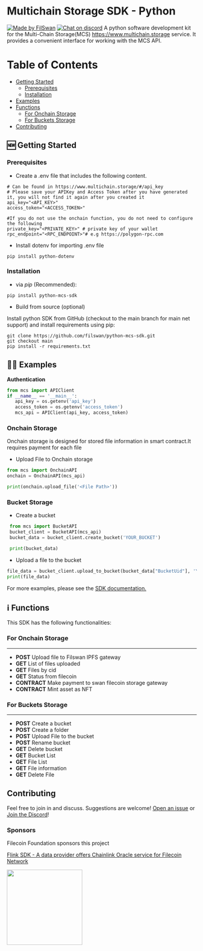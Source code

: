 # Multichain Storage SDK - Python

[![Made by FilSwan](https://img.shields.io/badge/made%20by-FilSwan-green.svg)](https://www.filswan.com/)
[![Chat on discord](https://img.shields.io/badge/join%20-discord-brightgreen.svg)](https://discord.com/invite/KKGhy8ZqzK)
A python software development kit for the Multi-Chain Storage(MCS) https://www.multichain.storage service. It provides a convenient interface for working with the MCS API. 
# Table of Contents <!-- omit in toc -->

- [Getting Started](#-Getting-Started)
  - [Prerequisites](#Prerequisites)
  - [Installation](#Installation)
- [Examples](#-Examples)
- [Functions](#ℹ️-Functions)
  - [For Onchain Storage](#For-Onchain-Storage)
  - [For Buckets Storage](#For-Buckets-Storage)
- [Contributing](#contributing)

## 🆕 Getting Started

### Prerequisites

- Create a .env file that includes the following content.

```
# Can be found in https://www.multichain.storage/#/api_key
# Please save your APIKey and Access Token after you have generated it, you will not find it again after you created it
api_key="<API_KEY>" 
access_token="<ACCESS_TOKEN>"

#If you do not use the onchain function, you do not need to configure the following
private_key="<PRIVATE_KEY>" # private key of your wallet
rpc_endpoint="<RPC_ENDPOINT>"# e.g https://polygon-rpc.com

```
- Install dotenv for importing .env file

```
pip install python-dotenv
```

### Installation

-  via _pip_ (Recommended):

 ```
 pip install python-mcs-sdk
 ```

-  Build from source (optional)

 Install python SDK from GitHub (checkout to the main branch for main net support) and install requirements using pip:

 ```
 git clone https://github.com/filswan/python-mcs-sdk.git
 git checkout main
 pip install -r requirements.txt
 ```

## 👨‍💻 Examples

**Authentication**

 ```python
from mcs import APIClient
if __name__ == '__main__':
    api_key = os.getenv('api_key')
    access_token = os.getenv('access_token')
    mcs_api = APIClient(api_key, access_token)
 ```

### Onchain Storage
   
Onchain storage is designed for stored file information in smart contract.It requires payment for each file

* Upload File to Onchain storage

 ```python
 from mcs import OnchainAPI
 onchain = OnchainAPI(mcs_api)

 print(onchain.upload_file('<File Path>'))
 ```
### Bucket Storage

- Create a bucket
```python
 from mcs import BucketAPI
 bucket_client = BucketAPI(mcs_api)
 bucket_data = bucket_client.create_bucket('YOUR_BUCKET')

 print(bucket_data)
 ```

-  Upload a file to the bucket

```python
file_data = bucket_client.upload_to_bucket(bucket_data["BucketUid"], 'YOUR_FILE_PATH' ,prefix='') //prefix is your targeted bucket related path from the root('./')
print(file_data)
 ```

For more examples, please see the [SDK documentation.](https://docs.filswan.com/multi-chain-storage/developer-quickstart/sdk)

## ℹ️ Functions

This SDK has the following functionalities:

### For Onchain Storage

---

- **POST**    Upload file to Filswan IPFS gateway
- **GET**     List of files uploaded
- **GET**     Files by cid
- **GET**     Status from filecoin
- **CONTRACT**    Make payment to swan filecoin storage gateway
- **CONTRACT**    Mint asset as NFT

### For Buckets Storage

---

* **POST** Create a bucket
* **POST** Create a folder
* **POST** Upload File to the bucket
* **POST** Rename bucket
* **GET** Delete bucket
* **GET** Bucket List
* **GET** File List
* **GET** File information
* **GET** Delete File

## Contributing

Feel free to join in and discuss. Suggestions are welcome! [Open an issue](https://github.com/filswan/python-mcs-sdk/issues) or [Join the Discord](https://discord.com/invite/KKGhy8ZqzK)!

### Sponsors

Filecoin Foundation sponsors this project

[Flink SDK - A data provider offers Chainlink Oracle service for Filecoin Network ](https://github.com/filecoin-project/devgrants/issues/463)

<img src="https://github.com/filswan/flink/blob/main/filecoin.png" width="200">
